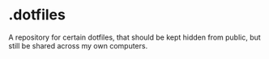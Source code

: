 # .dotfiles

A repository for certain dotfiles, that should be kept hidden from public, but
still be shared across my own computers.
